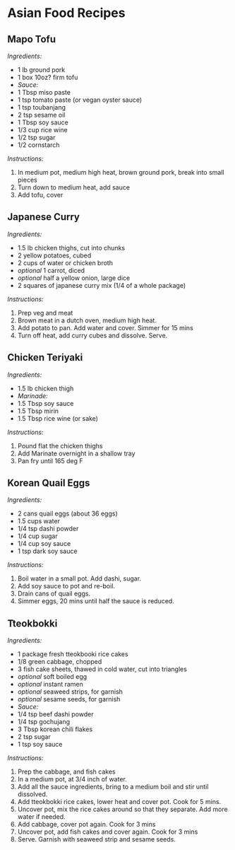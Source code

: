 # Asian Food Recipes


## Mapo Tofu
*Ingredients:*
- 1 lb ground pork
- 1 box 10oz? firm tofu
- *Sauce:*
- 1 Tbsp miso paste
- 1 tsp tomato paste (or vegan oyster sauce)
- 1 tsp toubanjang
- 2 tsp sesame oil
- 1 Tbsp soy sauce
- 1/3 cup rice wine
- 1/2 tsp sugar
- 1/2 cornstarch

*Instructions:*
1. In medium pot, medium high heat, brown ground pork, break into small pieces  
2. Turn down to medium heat, add sauce  
3. Add tofu, cover  


## Japanese Curry
*Ingredients:*
- 1.5 lb chicken thighs, cut into chunks
- 2 yellow potatoes, cubed
- 2 cups of water or chicken broth
- *optional* 1 carrot, diced 
- *optional* half a yellow onion, large dice
- 2 squares of japanese curry mix (1/4 of a whole package)

*Instructions:*
1. Prep veg and meat
2. Brown meat in a dutch oven, medium high heat.
3. Add potato to pan.  Add water and cover.  Simmer for 15 mins
4. Turn off heat, add curry cubes and dissolve.  Serve.


## Chicken Teriyaki
*Ingredients:*
- 1.5 lb chicken thigh  
- *Marinade:*
- 1.5 Tbsp soy sauce
- 1.5 Tbsp mirin
- 1.5 Tbsp rice wine (or sake)

*Instructions:*
1. Pound flat the chicken thighs
2. Add Marinate overnight in a shallow tray
3. Pan fry until 165 deg F


## Korean Quail Eggs
*Ingredients:*
- 2 cans quail eggs (about 36 eggs)
- 1.5 cups water
- 1/4 tsp dashi powder
- 1/4 cup sugar
- 1/4 cup soy sauce
- 1 tsp dark soy sauce

*Instructions:*
1. Boil water in a small pot.  Add dashi, sugar.  
2. Add soy sauce to pot and re-boil.
3. Drain cans of quail eggs.
4. Simmer eggs, 20 mins until half the sauce is reduced.


## Tteokbokki
*Ingredients:*
- 1 package fresh tteokbooki rice cakes
- 1/8 green cabbage, chopped
- 3 fish cake sheets, thawed in cold water, cut into triangles
- *optional* soft boiled egg
- *optional* instant ramen
- *optional* seaweed strips, for garnish
- *optional* sesame seeds, for garnish
- *Sauce:*
- 1/4 tsp beef dashi powder
- 1/4 tsp gochujang
- 3 Tbsp korean chili flakes
- 2 tsp sugar
- 1 tsp soy sauce

*Instructions:*
1. Prep the cabbage, and fish cakes
2. In a medium pot, at 3/4 inch of water.
3. Add all the sauce ingredients, bring to a medium boil and stir until dissolved.
4. Add tteokbokki rice cakes, lower heat and cover pot.  Cook for 5 mins.
5. Uncover pot, mix the rice cakes around so that they separate.  Add more water if needed.
6. Add cabbage, cover pot again.  Cook for 3 mins
7. Uncover pot, add fish cakes and cover again.  Cook for 3 mins
8. Serve.  Garnish with seaweed strip and sesame seeds.

